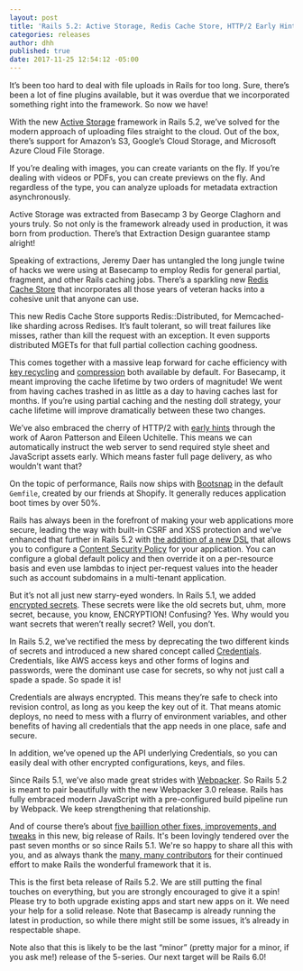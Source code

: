 ```yaml
---
layout: post
title: 'Rails 5.2: Active Storage, Redis Cache Store, HTTP/2 Early Hints, Credentials'
categories: releases
author: dhh
published: true
date: 2017-11-25 12:54:12 -05:00
---
```

It’s been too hard to deal with file uploads in Rails for too long. Sure, there’s been a lot of fine plugins available,
but it was overdue that we incorporated something right into the framework. So now we have!

With the new [Active Storage](https://github.com/rails/rails/blob/d3893ec38ec61282c2598b01a298124356d6b35a/activestorage/README.md)
framework in Rails 5.2, we’ve solved for the modern approach of uploading files straight to the cloud. Out of the box,
there’s support for Amazon’s S3, Google’s Cloud Storage, and Microsoft Azure Cloud File Storage.

If you’re dealing with images, you can create variants on the fly. If you’re dealing with videos or PDFs, you can create
previews on the fly. And regardless of the type, you can analyze uploads for metadata extraction asynchronously.

Active Storage was extracted from Basecamp 3 by George Claghorn and yours truly. So not only is the framework already
used in production, it was born from production. There’s that Extraction Design guarantee stamp alright!


Speaking of extractions, Jeremy Daer has untangled the long jungle twine of hacks we were using at Basecamp to employ
Redis for general partial, fragment, and other Rails caching jobs. There’s a sparkling new [Redis Cache Store](https://github.com/rails/rails/pull/31134)
that incorporates all those years of veteran hacks into a cohesive unit that anyone can use.

This new Redis Cache Store supports Redis::Distributed, for Memcached-like sharding across Redises. It’s fault tolerant,
so will treat failures like misses, rather than kill the request with an exception. It even supports distributed MGETs
for that full partial collection caching goodness.

This comes together with a massive leap forward for cache efficiency with [key recycling](https://github.com/rails/rails/pull/29092)
and [compression](https://github.com/rails/rails/pull/31147) both available by default. For Basecamp, it meant improving
the cache lifetime by two orders of magnitude! We went from having caches trashed in as little as a day to having
caches last for months. If you’re using partial caching and the nesting doll strategy, your cache lifetime will improve
dramatically between these two changes.


We’ve also embraced the cherry of HTTP/2 with [early hints](https://github.com/rails/rails/pull/30744) through the work
of Aaron Patterson and Eileen Uchitelle. This means we can automatically instruct the web server to send required style
sheet and JavaScript assets early. Which means faster full page delivery, as who wouldn’t want that?


On the topic of performance, Rails now ships with [Bootsnap](https://github.com/Shopify/bootsnap) in the default `Gemfile`, created by our friends
at Shopify. It generally reduces application boot times by over 50%.


Rails has always been in the forefront of making your web applications more secure, leading the way with built-in CSRF
and XSS protection and we've enhanced that further in Rails 5.2 with [the addition of a new DSL](https://github.com/rails/rails/pull/31162)
that allows you to configure a [Content Security Policy](https://developer.mozilla.org/en-US/docs/Web/HTTP/Headers/Content-Security-Policy)
for your application. You can configure a global default policy and then override it on a per-resource basis and even
use lambdas to inject per-request values into the header such as account subdomains in a multi-tenant application.


But it’s not all just new starry-eyed wonders. In Rails 5.1, we added [encrypted secrets](https://github.com/rails/rails/pull/28038).
These secrets were like the old secrets but, uhm, more secret, because, you know, ENCRYPTION! Confusing? Yes. Why would
you want secrets that weren’t really secret? Well, you don’t.

In Rails 5.2, we’ve rectified the mess by deprecating the two different kinds of secrets and introduced a new shared
concept called [Credentials](https://github.com/rails/rails/pull/30067). Credentials, like AWS access keys and other forms of logins and passwords, were the dominant
use case for secrets, so why not just call a spade a spade. So spade it is!

Credentials are always encrypted. This means they’re safe to check into revision control, as long as you keep the key
out of it. That means atomic deploys, no need to mess with a flurry of environment variables, and other benefits of having all
credentials that the app needs in one place, safe and secure.

In addition, we’ve opened up the API underlying Credentials, so you can easily deal with other encrypted configurations,
keys, and files.

Since Rails 5.1, we’ve also made great strides with [Webpacker](https://github.com/rails/webpacker). So Rails 5.2 is
meant to pair beautifully with the new Webpacker 3.0 release. Rails has fully embraced modern JavaScript with a
pre-configured build pipeline run by Webpack. We keep strengthening that relationship.


And of course there’s about [five bajillion other fixes, improvements, and tweaks](https://github.com/rails/rails/compare/v5.1.4...master/) in this new, big release of Rails. It's
been lovingly tendered over the past seven months or so since Rails 5.1. We're so happy to share all this with you, and
as always thank the [many, many contributors](http://contributors.rubyonrails.org/edge/contributors) for their continued effort to make Rails the wonderful framework that it is.

This is the first beta release of Rails 5.2. We are still putting the final touches on everything, but you are strongly
encouraged to give it a spin! Please try to both upgrade existing apps and start new apps on it. We need your help for a
solid release. Note that Basecamp is already running the latest in production, so while there might still be some
issues, it’s already in respectable shape.

Note also that this is likely to be the last “minor” (pretty major for a minor, if you ask me!) release of the 5-series.
Our next target will be Rails 6.0!
